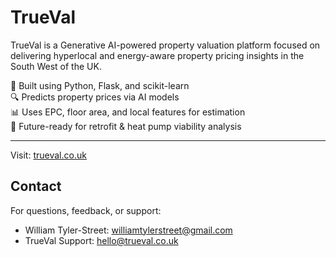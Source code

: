 # TrueVal

TrueVal is a Generative AI-powered property valuation platform focused on delivering hyperlocal and energy-aware property pricing insights in the South West of the UK.

🚀 Built using Python, Flask, and scikit-learn  
🔍 Predicts property prices via AI models  
📊 Uses EPC, floor area, and local features for estimation  
🧠 Future-ready for retrofit & heat pump viability analysis  

---

Visit: [trueval.co.uk](http://trueval.co.uk)  

## Contact

For questions, feedback, or support:

- William Tyler-Street: [williamtylerstreet@gmail.com](mailto:williamtylerstreet@gmail.com)
- TrueVal Support: [hello@trueval.co.uk](mailto:hello@trueval.co.uk)
